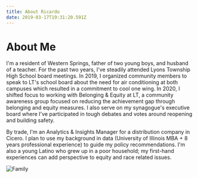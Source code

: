 ```yaml
---
title: About Ricardo
date: 2019-03-17T19:31:20.591Z
---
```

# About Me

I'm a resident of Western Springs, father of two young boys, and husband of a teacher.  For the past two years, I've steadily attended Lyons Township High School board meetings. In 2019, I organized community members to speak to LT's school board about the need for air conditioning at both campuses which resulted in a commitment to cool one wing. In 2020, I shifted focus to working with Belonging & Equity at LT, a community awareness group focused on reducing the achievement gap through belonging and equity measures. I also serve on my synagogue's executive board where I've participated in tough debates and votes around reopening and building safety.

By trade, I'm an Analytics & Insights Manager for a distribution company in Cicero. I plan to use my background in data (University of Illinois MBA + 8 years professional experience) to guide my policy recommendations. I'm also a young Latino who grew up in a poor household; my first-hand experiences can add perspective to equity and race related issues. 

![Family](/img/Ricardo%20Family.jpg)